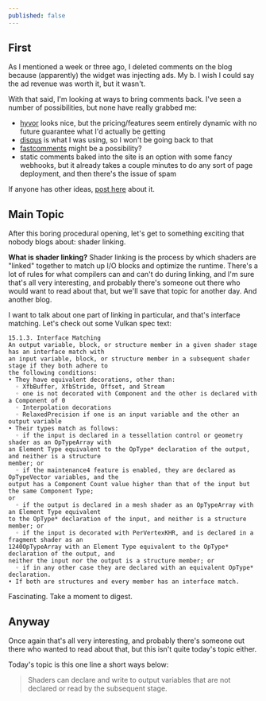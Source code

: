 ```yaml
---
published: false
---
```

## First

As I mentioned a week or three ago, I deleted comments on the blog because (apparently) the widget was injecting ads. My b. I wish I could say the ad revenue was worth it, but it wasn't.

With that said, I'm looking at ways to bring comments back. I've seen a number of possibilities, but none have really grabbed me:
* [hyvor](https://hyvor.com/) looks nice, but the pricing/features seem entirely dynamic with no future guarantee what I'd actually be getting
* [disqus](https://disqus.com/) is what I was using, so I won't be going back to that
* [fastcomments](https://fastcomments.com/) might be a possibility?
* static comments baked into the site is an option with some fancy webhooks, but it already takes a couple minutes to do any sort of page deployment, and then there's the issue of spam

If anyone has other ideas, [post here](https://github.com/zmike/zmike.github.io/pull/1) about it.

## Main Topic
After this boring procedural opening, let's get to something exciting that nobody blogs about: shader linking.

**What is shader linking?** Shader linking is the process by which shaders are "linked" together to match up I/O blocks and optimize the runtime. There's a lot of rules for what compilers can and can't do during linking, and I'm sure that's all very interesting, and probably there's someone out there who would want to read about that, but we'll save that topic for another day. And another blog.

I want to talk about one part of linking in particular, and that's interface matching. Let's check out some Vulkan spec text:

```
15.1.3. Interface Matching
An output variable, block, or structure member in a given shader stage has an interface match with
an input variable, block, or structure member in a subsequent shader stage if they both adhere to
the following conditions:
• They have equivalent decorations, other than:
  ◦ XfbBuffer, XfbStride, Offset, and Stream
  ◦ one is not decorated with Component and the other is declared with a Component of 0
  ◦ Interpolation decorations
  ◦ RelaxedPrecision if one is an input variable and the other an output variable
• Their types match as follows:
  ◦ if the input is declared in a tessellation control or geometry shader as an OpTypeArray with
an Element Type equivalent to the OpType* declaration of the output, and neither is a structure
member; or
  ◦ if the maintenance4 feature is enabled, they are declared as OpTypeVector variables, and the
output has a Component Count value higher than that of the input but the same Component Type;
or
  ◦ if the output is declared in a mesh shader as an OpTypeArray with an Element Type equivalent
to the OpType* declaration of the input, and neither is a structure member; or
  ◦ if the input is decorated with PerVertexKHR, and is declared in a fragment shader as an
1240OpTypeArray with an Element Type equivalent to the OpType* declaration of the output, and
neither the input nor the output is a structure member; or
  ◦ if in any other case they are declared with an equivalent OpType* declaration.
• If both are structures and every member has an interface match.
```

Fascinating. Take a moment to digest.

## Anyway
Once again that's all very interesting, and probably there's someone out there who wanted to read about that, but this isn't quite today's topic either.

Today's topic is this one line a short ways below:

> Shaders can declare and write to output variables that are not declared or read by the subsequent stage.